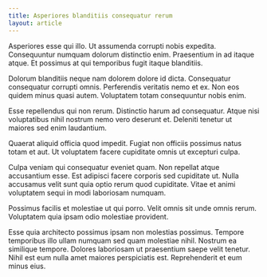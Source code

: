 ```yaml
---
title: Asperiores blanditiis consequatur rerum
layout: article
---
```

Asperiores esse qui illo. Ut assumenda corrupti nobis expedita. Consequuntur numquam dolorum distinctio enim. Praesentium in ad itaque atque. Et possimus at qui temporibus fugit itaque blanditiis.

Dolorum blanditiis neque nam dolorem dolore id dicta. Consequatur consequatur corrupti omnis. Perferendis veritatis nemo et ex. Non eos quidem minus quasi autem. Voluptatem totam consequuntur nobis enim.

Esse repellendus qui non rerum. Distinctio harum ad consequatur. Atque nisi voluptatibus nihil nostrum nemo vero deserunt et. Deleniti tenetur ut maiores sed enim laudantium.

Quaerat aliquid officia quod impedit. Fugiat non officiis possimus natus totam et aut. Ut voluptatem facere cupiditate omnis ut excepturi culpa.

Culpa veniam qui consequatur eveniet quam. Non repellat atque accusantium esse. Est adipisci facere corporis sed cupiditate ut. Nulla accusamus velit sunt quia optio rerum quod cupiditate. Vitae et animi voluptatem sequi in modi laboriosam numquam.

Possimus facilis et molestiae ut qui porro. Velit omnis sit unde omnis rerum. Voluptatem quia ipsam odio molestiae provident.

Esse quia architecto possimus ipsam non molestias possimus. Tempore temporibus illo ullam numquam sed quam molestiae nihil. Nostrum ea similique tempore. Dolores laboriosam ut praesentium saepe velit tenetur. Nihil est eum nulla amet maiores perspiciatis est. Reprehenderit et eum minus eius.
